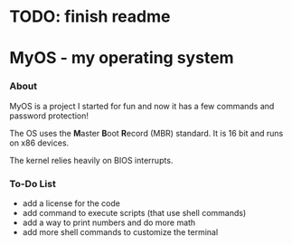 # TODO: finish readme

# MyOS - my operating system

### About
MyOS is a project I started for fun and now it has a few commands and password protection!

The OS uses the **M**aster **B**oot **R**ecord (MBR) standard. It is 16 bit and runs on x86 devices.

The kernel relies heavily on BIOS interrupts.

### To-Do List

- add a license for the code
- add command to execute scripts (that use shell commands)
- add a way to print numbers and do more math
- add more shell commands to customize the terminal
